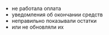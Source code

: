 - не работала оплата
- уведомления об окончании средств
- неправильно показывали остатки
- или не обновляли их
